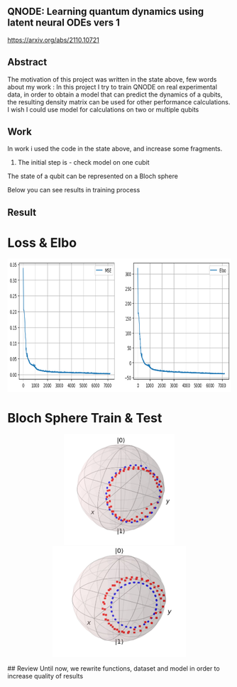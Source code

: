 ## QNODE: Learning quantum dynamics using latent neural ODEs vers 1
https://arxiv.org/abs/2110.10721

## Abstract
The  motivation of this project was written in the state above, few words about my work : 
In this project I try to train QNODE on real experimental data, in order to obtain a model that can predict the dynamics of a qubits, the resulting density matrix can be used for other performance calculations.
I wish I could use model for calculations on  two or  multiple qubits

## Work
In work i used the code in the state above, and increase some fragments.


1. The initial step is - check model on one cubit 

The state of a qubit can be represented on a Bloch sphere

Below you can see results in training process 

## Result
# Loss & Elbo
<p align="center">
<img src="graph.png" width="900" height="300">

# Bloch Sphere Train & Test
 <p align="center">
<img src="train.png" width="250" height="250">
<img src="test.jpg" width="300" height="250">
</p>
## Review
Until now, we rewrite functions, dataset and model in order to increase quality of results

